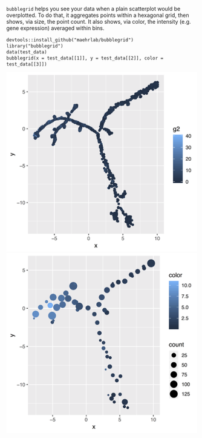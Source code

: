     
`bubblegrid` helps you see your data when a plain scatterplot would be overplotted. To do that, it aggregates points within a hexagonal grid, then shows, via size, the point count. It also shows, via color, the intensity (e.g. gene expression) averaged within bins.
    
    devtools::install_github("maehrlab/bubblegrid")
    library("bubblegrid")
    data(test_data)
    bubblegrid(x = test_data[[1]], y = test_data[[2]], color = test_data[[3]])

![A demonstration of the results](doc/demo_plot_plain.png?raw=true)
![A demonstration of the results](doc/demo_plot_bubble.png?raw=true)
